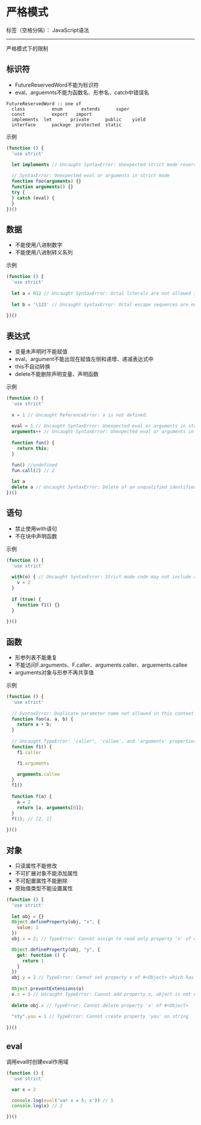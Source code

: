 # 严格模式

标签（空格分隔）： JavaScript语法

---

严格模式下的限制

## 标识符

* FutureReservedWord不能为标识符
* eval、arguemnts不能为函数名、形参名、catch中错误名

```
FutureReservedWord :: one of
  class          enum       extends      super
  const          export   import
  implements  let       private      public    yield
  interface      package  protected  static
```

示例

```javascript
(function () {
  'use strict'
  
  let implements // Uncaught SyntaxError: Unexpected strict mode reserved word

  // SyntaxError: Unexpected eval or arguments in strict mode
  function foo(arguments) {} 
  function arguments() {}
  try {
  } catch (eval) {
  }
})()
```

## 数据

* 不能使用八进制数字
* 不能使用八进制转义系列

示例

```javascript
(function () {
  'use strict'
  
  let a = 012 // Uncaught SyntaxError: Octal literals are not allowed in strict mode.
  
  let b = '\123' // Uncaught SyntaxError: Octal escape sequences are not allowed in strict mode.
  
})()
```

## 表达式

* 变量未声明时不能赋值
* eval、argument不能出现在赋值左侧和递增、递减表达式中
* this不自动转换
* delete不能删除声明变量、声明函数

示例

```javascript
(function () {
  'use strict'
  
  x = 1 // Uncaught ReferenceError: x is not defined.
  
  eval = 1 // Uncaught SyntaxError: Unexpected eval or arguments in strict mode
  arguments++ // Uncaught SyntaxError: Unexpected eval or arguments in strict mode
  
  function fun() {
    return this;
  }

  fun() //undefined
  fun.call(2) // 2
  
  let a
  delete a // Uncaught SyntaxError: Delete of an unqualified identifier in strict mode.
})()
```

## 语句

* 禁止使用with语句
* 不在块中声明函数

示例

```javascript
(function () {
  'use strict'
  
  with(o) { // Uncaught SyntaxError: Strict mode code may not include a with statement
    v = 2
  }
  
  if (true) {
    function f1() {}
  }
  
})()
```

## 函数

* 形参列表不能重复
* 不能访问F.arguments、F.caller、arguments.caller、arguements.callee
* arguments对象与形参不再共享值

示例

```javascript
(function () {
  'use strict'
  
  // SyntaxError: Duplicate parameter name not allowed in this context
  function foo(a, a, b) {
    return a + b;
  }
  
  // Uncaught TypeError: 'caller', 'callee', and 'arguments' properties may not be accessed on strict mode functions or the arguments objects for calls to them  
  function f1() {
    f1.caller

    f1.arguments

    arguments.callee
  }
  f1()
  
  function f(a) {
    a = 2
    return [a, arguments[0]];
  }
  f(1); // [2, 1]
  
})()
```

## 对象

* 只读属性不能修改
* 不可扩展对象不能添加属性
* 不可配置属性不能删除
* 原始值类型不能设置属性

```javascript
(function () {
  'use strict'
  
  let obj = {}
  Object.defineProperty(obj, "x", {
    value: 1
  })
  obj.x = 2; // TypeError: Cannot assign to read only property 'x' of object '#<Object>'

  Object.defineProperty(obj, "y", {
    get: function () {
      return 1
    }
  })
  obj.y = 2 // TypeError: Cannot set property x of #<Object> which has only a getter
  
  Object.preventExtensions(o)
  o.z = 3 // Uncaught TypeError: Cannot add property z, object is not extensible
  
  delete obj.x // TypeError: Cannot delete property 'x' of #<Object>
  
  "sty".you = 1 // TypeError: Cannot create property 'you' on string
  
})()
```

## eval

调用eval时创建eval作用域

```javascript
(function () {
  'use strict'

  var x = 2

  console.log(eval('var x = 5; x')) // 5
  console.log(x) // 2

})()
```

